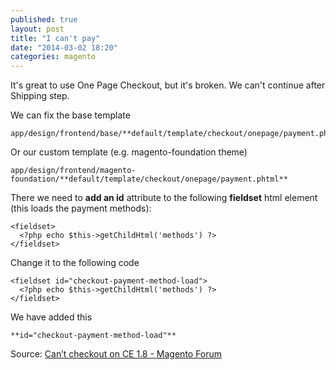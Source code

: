 ```yaml
---
published: true
layout: post
title: "I can't pay"
date: "2014-03-02 18:20"
categories: magento
---
```


It's great to use One Page Checkout, but it's broken. We can't continue after Shipping step.

We can fix the base template

    app/design/frontend/base/**default/template/checkout/onepage/payment.phtml**

Or our custom template (e.g. magento-foundation theme)

    app/design/frontend/magento-foundation/**default/template/checkout/onepage/payment.phtml**

There we need to **add an id** attribute to the following **fieldset** html element (this loads the payment methods):

    <fieldset>
      <?php echo $this->getChildHtml('methods') ?>
    </fieldset>

Change it to the following code

    <fieldset id="checkout-payment-method-load">
      <?php echo $this->getChildHtml('methods') ?>
    </fieldset>

We have added this

    **id="checkout-payment-method-load"**


Source: [Can’t checkout on CE 1.8 - Magento Forum](http://www.magentocommerce.com/boards/viewthread/441003/)